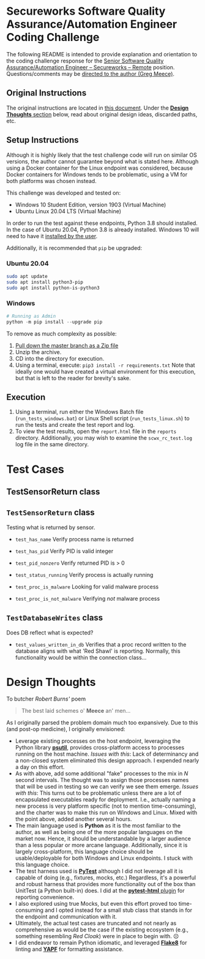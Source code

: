 # Secureworks Software Quality Assurance/Automation Engineer Coding Challenge

The following README is intended to provide explanation and orientation to the coding challenge response for the [Senior Software Quality Assurance/Automation Engineer – Secureworks – Remote](https://jobs.dell.com/job/atlanta/senior-software-quality-assurance-automation-engineer-secureworks-remote/375/16267885) position. Questions/comments may be [directed to the author (Greg Meece)](mailto:glmeece@gmail.com?subject=SCWX%20Challenge).

## Original Instructions

The original instructions are located in [this document](original_instructions.md). Under the [**Design Thoughts** section](#design-thoughts) below, read about original design ideas, discarded paths, etc.

## Setup Instructions

Although it is highly likely that the test challenge code will run on similar OS versions, the author cannot guarantee beyond what is stated here. Although using a Docker container for the Linux endpoint was considered, because Docker containers for Windows tends to be problematic, using a VM for both platforms was chosen instead.

This challenge was developed and tested on:

* Windows 10 Student Edition, version 1903 (Virtual Machine)
* Ubuntu Linux 20.04 LTS (Virtual Machine)

In order to run the test against these endpoints, Python 3.8 should installed.  In the case of Ubuntu 20.04, Python 3.8 is already installed. Windows 10 will need to have it [installed by the user](https://www.python.org/).

Additionally, it is recommended that `pip` be upgraded:

### Ubuntu 20.04

```bash
sudo apt update
sudo apt install python3-pip
sudo apt install python-is-python3
```

### Windows

```powershell
# Running as Admin
python -m pip install --upgrade pip
```

To remove as much complexity as possible:

1. [Pull down the master branch as a Zip file](https://github.com/GLMeece/scwx_ssqa_coding_challenge/archive/master.zip) 
2. Unzip the archive.
3. CD into the directory for execution.
4. Using a terminal, execute: `pip3 install -r requirements.txt` 
   Note that ideally one would have created a virtual environment for this execution, but that is left to the reader for brevity's sake.

## Execution

1. Using a terminal, run either the Windows Batch file (`run_tests_windows.bat`) or Linux Shell script (`run_tests_linux.sh`) to run the tests and create the test report and log.
2. To view the test results, open the `report.html` file in the `reports` directory. Additionally, you may wish to examine the `scwx_rc_test.log` log file in the same directory.

# Test Cases

## TestSensorReturn class

## `TestSensorReturn` class

Testing what is returned by sensor.

* `test_has_name`
    Verify process name is returned

* `test_has_pid`
    Verify PID is valid integer

* `test_pid_nonzero`
    Verify returned PID is > 0

* `test_status_running`
    Verify process is actually running

* `test_proc_is_malware`
    Looking for valid malware process

* `test_proc_is_not_malware`
    Verifying *not* malware process


## `TestDatabaseWrites` class

Does DB reflect what is expected?

* `test_values_written_in_db`
    Verifies that a proc record written to the database aligns with what 'Red Shawl' is reporting.
    Normally, this functionality would be within the connection class...


# Design Thoughts

To butcher _Robert Burns'_ poem
> The best laid schemes o' **Meece** an' men...

As I originally parsed the problem domain much too expansively. Due to this (and post-op medicine), I originally envisioned:

* Leverage existing processes on the host endpoint, leveraging the Python library [**psutil**](https://github.com/giampaolo/psutil#quick-links), provides cross-platform access to processes running on the host machine. 
  _Issues with this_: Lack of determinancy and a non-closed system eliminated this design approach. I expended nearly a day on this effort.
* As with above, add some additional "fake" processes to the mix in _N_ second intervals. The thought was to assign those processes names that will be used in testing so we can verify we see them emerge.
  _Issues with this_: This turns out to be problematic unless there are a lot of encapsulated executables ready for deployment. I.e., actually naming a new process is very platform specific (not to mention time-consuming), and the charter was to make this run on Windows and Linux. Mixed with the point above, added another several hours.
* The main language used is **Python** as it is the most familiar to the author, as well as being one of the more popular languages on the market now. Hence, it should be understandable by a larger audience than a less popular or more arcane language. Additionally, since it is largely cross-platform, this language choice should be usable/deployable for both Windows and Linux endpoints. I stuck with this language choice.
* The test harness used is [**PyTest**](https://docs.pytest.org/en/latest/) although I did not leverage all it is capable of doing (e.g., fixtures, mocks, etc.) Regardless, it's a powerful and robust harness that provides more functionality out of the box than UnitTest (a Python built-in) does. I did at the [**pytest-html** plugin](https://github.com/pytest-dev/pytest-html#pytest-html) for reporting convenience.
* I also explored using true Mocks, but even this effort proved too time-consuming and I opted instead for a small stub class that stands in for the endpoint and communication with it.
* Ultimately, the actual test cases are truncated and not nearly as comprehensive as would be the case if the existing ecosystem (e.g., something resembling _Red Cloak_) were in place to begin with. :frowning_face:
* I did endeavor to remain Python idiomatic, and leveraged [**Flake8**](https://flake8.pycqa.org/en/latest/index.html#) for linting and [**YAPF**](https://github.com/google/yapf#yapf) for formatting assistance.
